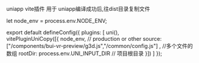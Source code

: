 uniapp vite插件
用于 uniapp编译成功后,往dist目录复制文件

let node_env = process.env.NODE_ENV;


export default defineConfig({
	plugins: [ 
		uni(),  
		vitePluginUniCopy([{
			 node_env, // production or other
			 source: ["/components/bui-vr-preview/g3d.js","/common/config.js"] ,  //多个文件的数组
			 rootDir:   process.env.UNI_INPUT_DIR    // 项目根目录
		}])
	]
});